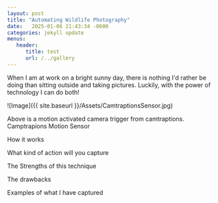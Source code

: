 ```yaml
---
layout: post
title: "Automating Wildlife Photography" 
date:   2025-01-06 21:43:34 -0600
categories: jekyll update
menus: 
   header:
      title: test
      url: /../gallery
---
```

When I am at work on a bright sunny day, there is nothing I'd rather be doing than sitting outside and taking pictures. Luckily, with the power of technology I can do both!

![Image]({{ site.baseurl }}/Assets/CamtraptionsSensor.jpg)

Above is a motion activated camera trigger from camtraptions. 
Camptrapions Motion Sensor

How it works

What kind of action will you capture

The Strengths of this technique

The drawbacks

Examples of what I have captured


